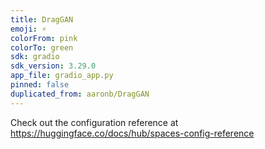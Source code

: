```yaml
---
title: DragGAN
emoji: ⚡
colorFrom: pink
colorTo: green
sdk: gradio
sdk_version: 3.29.0
app_file: gradio_app.py
pinned: false
duplicated_from: aaronb/DragGAN
---
```


Check out the configuration reference at https://huggingface.co/docs/hub/spaces-config-reference
